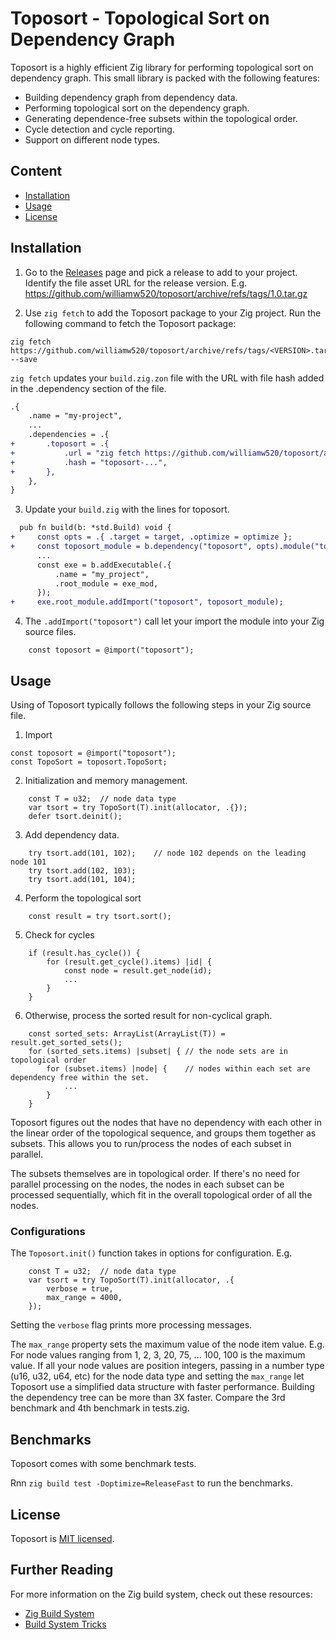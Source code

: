 # Toposort - Topological Sort on Dependency Graph

Toposort is a highly efficient Zig library for performing topological sort on dependency graph.  This small library is packed with the following features:

* Building dependency graph from dependency data.
* Performing topological sort on the dependency graph.
* Generating dependence-free subsets within the topological order.
* Cycle detection and cycle reporting.
* Support on different node types.

## Content

* [Installation](#installation)
* [Usage](#usage)
* [License](#license)

## Installation

1. Go to the [Releases](https://github.com/williamw520/toposort/releases) page and pick a release to add to your project.
Identify the file asset URL for the release version.  E.g. https://github.com/williamw520/toposort/archive/refs/tags/1.0.tar.gz

2. Use `zig fetch` to add the Toposort package to your Zig project. 
Run the following command to fetch the Toposort package:
```shell
zig fetch https://github.com/williamw520/toposort/archive/refs/tags/<VERSION>.tar.gz --save
```

`zig fetch` updates your `build.zig.zon` file with the URL with file hash added in the .dependency section of the file.

   ```diff
   .{
       .name = "my-project",
       ...
       .dependencies = .{
   +       .toposort = .{
   +           .url = "zig fetch https://github.com/williamw520/toposort/archive/refs/tags/<VERSION>.tar.gz",
   +           .hash = "toposort-...",
   +       },
       },
   }
   ```

3. Update your `build.zig` with the lines for toposort.

  ```diff
    pub fn build(b: *std.Build) void {
 +     const opts = .{ .target = target, .optimize = optimize };
 +     const toposort_module = b.dependency("toposort", opts).module("toposort");
        ...
        const exe = b.addExecutable(.{
            .name = "my_project",
            .root_module = exe_mod,
        });
 +     exe.root_module.addImport("toposort", toposort_module);
```

4. The `.addImport("toposort")` call let your import the module into your Zig source files.

```zig
    const toposort = @import("toposort");
```

## Usage

Using of Toposort typically follows the following steps in your Zig source file.

1. Import
```zig
const toposort = @import("toposort");
const TopoSort = toposort.TopoSort;
```

2. Initialization and memory management.
```zig
    const T = u32;  // node data type
    var tsort = try TopoSort(T).init(allocator, .{});
    defer tsort.deinit();
```

3. Add dependency data.
```zig
    try tsort.add(101, 102);    // node 102 depends on the leading node 101
    try tsort.add(102, 103);
    try tsort.add(101, 104);
```

4. Perform the topological sort
```zig
    const result = try tsort.sort();
```

5. Check for cycles
```zig
    if (result.has_cycle()) {
        for (result.get_cycle().items) |id| {
            const node = result.get_node(id);
            ...
        }
    }
```

6. Otherwise, process the sorted result for non-cyclical graph.
```zig
    const sorted_sets: ArrayList(ArrayList(T)) = result.get_sorted_sets();
    for (sorted_sets.items) |subset| { // the node sets are in topological order
        for (subset.items) |node| {    // nodes within each set are dependency free within the set.
            ...
        }
    }
```

Toposort figures out the nodes that have no dependency with each other
in the linear order of the topological sequence, and groups them together as subsets.
This allows you to run/process the nodes of each subset in parallel.

The subsets themselves are in topological order. If there's no need for 
parallel processing on the nodes, the nodes in each subset can be processed sequentially,
which fit in the overall topological order of all the nodes.


### Configurations

The `Toposort.init()` function takes in options for configuration. E.g.
```zig
    const T = u32;  // node data type
    var tsort = try TopoSort(T).init(allocator, .{
        verbose = true,
        max_range = 4000,
    });
```
Setting the `verbose` flag prints more processing messages.

The `max_range` property sets the maximum value of the node item value.
E.g. For node values ranging from 1, 2, 3, 20, 75, ... 100, 100 is the
maximum value. If all your node values are position integers, 
passing in a number type (u16, u32, u64, etc) for the node data type and 
setting the `max_range` let Toposort use a simplified data structure with
faster performance.  Building the dependency tree can be more than 3X faster. 
Compare the 3rd benchmark and 4th benchmark in tests.zig.

## Benchmarks

Toposort comes with some benchmark tests.  

Rnn `zig build test -Doptimize=ReleaseFast` to run the benchmarks.


## License

Toposort is [MIT licensed](./LICENSE).

## Further Reading

For more information on the Zig build system, check out these resources:

- [Zig Build System](https://ziglang.org/learn/build-system/)
- [Build System Tricks](https://ziggit.dev/t/build-system-tricks/)
